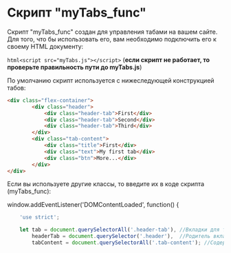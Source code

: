 Скрипт "myTabs_func"
==========================

Скрипт "myTabs_func" создан для управления табами на вашем сайте. Для того, что бы использовать его, вам необходимо подключить его к своему
HTML документу:

```html<script src="myTabs.js"></script>``` (**если скрипт не работает, то проверьте правильность пути до myTabs.js**)

По умолчанию скрипт используется с нижеследующей конструкцией табов:
```html
<div class="flex-container">
        <div class="header"> 
            <div class="header-tab">First</div>
            <div class="header-tab">Second</div>
            <div class="header-tab">Third</div>
        </div>
        <div class="tab-content">
            <div class="title">First</div>
            <div class="text">My first tab</div>
            <div class="btn">More...</div>
        </div>
</div>
```    
Если вы используете другие классы, то введите их в коде скрипта (myTabs_func):

window.addEventListener('DOMContentLoaded', function() {
```javascript
    'use strict';

    let tab = document.querySelectorAll('.header-tab'), //Вкладки для табов (header-tab)
        headerTab = document.querySelector('.header'),  //Родитель вкладок (header)
        tabContent = document.querySelectorAll('.tab-content'); //Содержание табов (tab-content)
```


